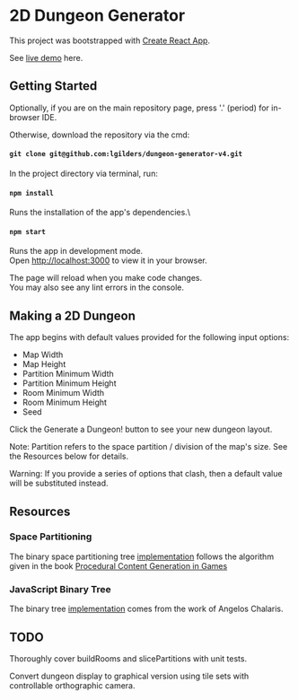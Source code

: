 # 2D Dungeon Generator

This project was bootstrapped with [Create React App](https://github.com/facebook/create-react-app).

See [live demo](https://lgilders.github.io/) here.

## Getting Started
Optionally, if you are on the main repository page, press '.' (period) for in-browser IDE. 

Otherwise, download the repository via the cmd:

#### `git clone git@github.com:lgilders/dungeon-generator-v4.git`

In the project directory via terminal, run:

#### `npm install`

Runs the installation of the app's dependencies.\

#### `npm start`

Runs the app in development mode.\
Open [http://localhost:3000](http://localhost:3000) to view it in your browser.

The page will reload when you make code changes.\
You may also see any lint errors in the console.


## Making a 2D Dungeon

The app begins with default values provided for the following input options:
- Map Width
- Map Height
- Partition Minimum Width
- Partition Minimum Height
- Room Minimum Width
- Room Minimum Height
- Seed

Click the Generate a Dungeon! button to see your new dungeon layout.

Note: Partition refers to the space partition / division of the map's size. See the Resources below for details.

Warning: If you provide a series of options that clash, then a default value will be substituted instead.

## Resources

### Space Partitioning

The binary space partitioning tree [implementation](https://www.pcgbook.com/chapter03.pdf)
follows the algorithm given in the book [Procedural Content Generation in Games](https://www.pcgbook.com/)

### JavaScript Binary Tree

The binary tree [implementation](https://www.30secondsofcode.org/js/s/data-structures-binary-tree/) comes from the work of Angelos Chalaris.

## TODO

Thoroughly cover buildRooms and slicePartitions with unit tests.

Convert dungeon display to graphical version using tile sets with controllable orthographic camera.